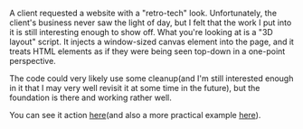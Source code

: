 A client requested a website with a "retro-tech" look. Unfortunately, the client's business never saw the light of day, but I felt that the work I put into it is still interesting enough to show off. What you're looking at is a "3D layout" script. It injects a window-sized canvas element into the page, and it treats HTML elements as if they were being seen top-down in a one-point perspective.

The code could very likely use some cleanup(and I'm still interested enough in it that I may very well revisit it at some time in the future), but the foundation is there and working rather well.

You can see it action [here](http://lowtolerance.github.com/Popout.js)(and also a more practical example [here](http://robnixondesigns.com/generica)).